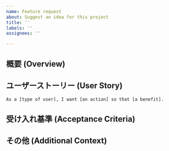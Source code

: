 ```yaml
---
name: Feature request
about: Suggest an idea for this project
title: ''
labels: ''
assignees: ''

---
```


## 概要 (Overview)

<!-- A clear and concise description of what the feature is. -->
<!-- 機能の概要を簡潔に記述してください。 -->


## ユーザーストーリー (User Story)

```
As a [type of user], I want [an action] so that [a benefit].
```

<!--
例 (Example):
As a TRPG player, I want to roll different types of dice (d4, d6, d8, d10, d12, d20, d100) so that I can use the appropriate dice for different game mechanics.
-->


## 受け入れ基準 (Acceptance Criteria)

<!--
- [ ] Criteria 1
- [ ] Criteria 2
- [ ] Criteria 3
-->


## その他 (Additional Context)

<!-- Add any other context or screenshots about the feature request here. -->
<!-- その他、補足情報やスクリーンショットなどがあれば追記してください。 -->
